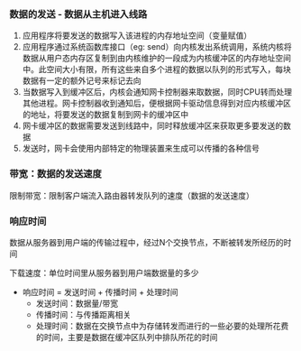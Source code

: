 ### 数据的发送 - 数据从主机进入线路
1. 应用程序将要发送的数据写入该进程的内存地址空间（变量赋值）
1. 应用程序通过系统函数库接口（eg: send）向内核发出系统调用，系统内核将数据从用户态内存区复制到由内核维护的一段成为内核缓冲区的内存地址空间中。此空间大小有限，所有这些来自多个进程的数据以队列的形式写入，每块数据有一定的额外记号来标记去向
1. 当数据写入到缓冲区后，内核会通知网卡控制器来取数据，同时CPU转而处理其他进程。网卡控制器收到通知后，便根据网卡驱动信息得到对应内核缓冲区的地址，将要发送的数据复制到网卡的缓冲区中
1. 网卡缓冲区的数据需要发送到线路中，同时释放缓冲区来获取更多要发送的数据
1. 发送时，网卡会使用内部特定的物理装置来生成可以传播的各种信号

### 带宽：数据的发送速度
限制带宽：限制客户端流入路由器转发队列的速度（数据的发送速度）


### 响应时间
数据从服务器到用户端的传输过程中，经过N个交换节点，不断被转发所经历的时间

下载速度：单位时间里从服务器到用户端数据量的多少

- 响应时间 = 发送时间 + 传播时间 + 处理时间
    - 发送时间：数据量/带宽
    - 传播时间：与传播距离相关
    - 处理时间：数据在交换节点中为存储转发而进行的一些必要的处理所花费的时间，主要是数据在缓冲区队列中排队所花的时间
